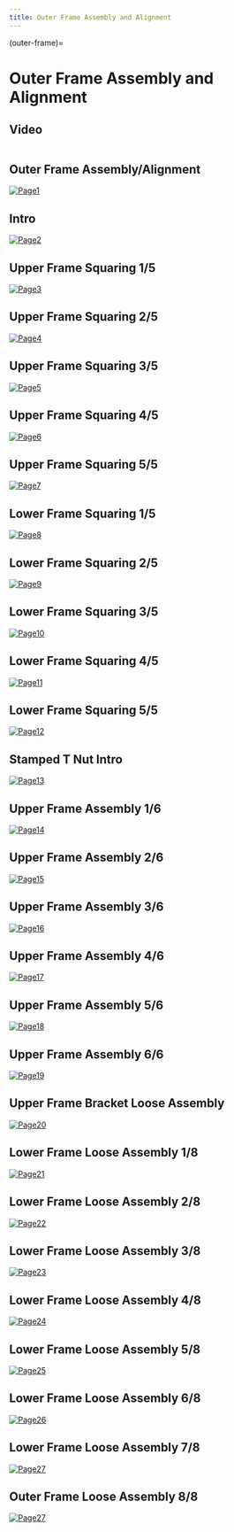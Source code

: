 ```yaml
---
title: Outer Frame Assembly and Alignment
---
```


(outer-frame)=
# Outer Frame Assembly and Alignment

## Video
```{youtube} F9muWrowDzE
```

## Outer Frame Assembly/Alignment
[![Page1](_static/outer_frame0.png)](_static/outer_frame0.png)

## Intro
[![Page2](_static/outer_frame1.png)](_static/outer_frame1.png)

## Upper Frame Squaring 1/5
[![Page3](_static/outer_frame2.png)](_static/outer_frame2.png)

## Upper Frame Squaring 2/5
[![Page4](_static/outer_frame3.png)](_static/outer_frame3.png)

## Upper Frame Squaring 3/5
[![Page5](_static/outer_frame4.png)](_static/outer_frame4.png)

## Upper Frame Squaring 4/5
[![Page6](_static/outer_frame5.png)](_static/outer_frame5.png)

## Upper Frame Squaring 5/5
[![Page7](_static/outer_frame6.png)](_static/outer_frame6.png)

## Lower Frame Squaring 1/5
[![Page8](_static/outer_frame7.png)](_static/outer_frame7.png)

## Lower Frame Squaring 2/5
[![Page9](_static/outer_frame8.png)](_static/outer_frame8.png)

## Lower Frame Squaring 3/5
[![Page10](_static/outer_frame9.png)](_static/outer_frame9.png)

## Lower Frame Squaring 4/5
[![Page11](_static/outer_frame10.png)](_static/outer_frame10.png)

## Lower Frame Squaring 5/5
[![Page12](_static/outer_frame11.png)](_static/outer_frame11.png)

## Stamped T Nut Intro
[![Page13](_static/outer_frame12.png)](_static/outer_frame12.png)

## Upper Frame Assembly 1/6
[![Page14](_static/outer_frame13.png)](_static/outer_frame13.png)

## Upper Frame Assembly 2/6
[![Page15](_static/outer_frame14.png)](_static/outer_frame14.png)

## Upper Frame Assembly 3/6
[![Page16](_static/outer_frame15.png)](_static/outer_frame15.png)

## Upper Frame Assembly 4/6
[![Page17](_static/outer_frame16.png)](_static/outer_frame16.png)

## Upper Frame Assembly 5/6
[![Page18](_static/outer_frame17.png)](_static/outer_frame17.png)

## Upper Frame Assembly 6/6
[![Page19](_static/outer_frame18.png)](_static/outer_frame18.png)

## Upper Frame Bracket Loose Assembly
[![Page20](_static/outer_frame19.png)](_static/outer_frame19.png)

## Lower Frame Loose Assembly 1/8
[![Page21](_static/outer_frame20.png)](_static/outer_frame20.png)

## Lower Frame Loose Assembly 2/8
[![Page22](_static/outer_frame21.png)](_static/outer_frame21.png)

## Lower Frame Loose Assembly 3/8
[![Page23](_static/outer_frame22.png)](_static/outer_frame22.png)

## Lower Frame Loose Assembly 4/8
[![Page24](_static/outer_frame23.png)](_static/outer_frame23.png)

## Lower Frame Loose Assembly 5/8
[![Page25](_static/outer_frame24.png)](_static/outer_frame24.png)

## Lower Frame Loose Assembly 6/8
[![Page26](_static/outer_frame25.png)](_static/outer_frame25.png)

## Lower Frame Loose Assembly 7/8
[![Page27](_static/outer_frame26.png)](_static/outer_frame26.png)

## Outer Frame Loose Assembly 8/8
[![Page27](_static/outer_frame27.png)](_static/outer_frame27.png)

